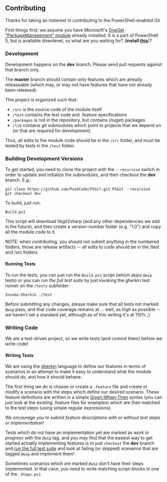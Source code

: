 ## Contributing

Thanks for taking an insterest in contributing to the PowerShell-enabled Git 

First things first: we assume you have Microsoft's [OneGet "PackageManagement" module](http://OneGet.org) already installed. It is a part of PowerShell 5, but is available downlevel, so what are you waiting for? (**install [this](http://oneget.org/install-oneget.exe)**)?

### Development

Development happens on the **dev** branch. Please send pull requests against that branch only.

The **master** branch should contain only features which are already releaseable (which may, or may not have features that have not already been released).

This project is organized such that:

* `/src` is the source code of the module itself
* `/test` contains the test code and .feature specifications
* `/packages` is not in the repository, but contains (nuget) packages
* `/lib` contains git submodules which point to projects that we depend on (or that are required for development).

Thus, all edits to the module code should be in the `/src` folder, and must be tested by tests in the `/test` folder.  

### Building Development Versions

To get started, you need to clone the project with the `--recursive` switch in order to update and initialize the submodules, and then checkout the **dev** branch. E.g.:

    git clone https://github.com/PoshCode/PSGit.git PSGit --recursive 
    git checkout dev

To build, just run:

    Build.ps1

This script will download libgit2sharp (and any other dependencies we add in the future), and then create a version-number folder (e.g. "1.0") and copy all the module code to it. 

NOTE: when contributing, you should not submit anything in the numbered folders, those are release artifacts -- all edits to code should be in the /test and /src folders

#### Running Tests

To run the tests, you can just run the `Build.ps1` script (which skips `@wip` tests) or you can _run the full test suite_ by just invoking the gherkin test runner on the `/tests` subfolder:

	Invoke-Gherkin ./test

Before submitting any changes, please make sure that all tests not marked `@wip` pass, and that code coverage remains at ... well, as high as possible -- we haven't set a standard yet, although as of this writing it's at 110% ;)

### Writing Code

We are a test-driven project, so we write tests (and commit them) before we write code!


#### Writing Tests

We are using the [gherkin](https://github.com/cucumber/cucumber/wiki/Gherkin) language to define our features in terms of scenarios in an attempt to make it easy to understand what the module should do, and how it should behave. 

The first thing we do is choose or create a `.feature` file and create or modify a scenario with the steps which define our desired scenario. These feature definitions are written in a simple [Given-When-Then](https://github.com/cucumber/cucumber/wiki/Given-When-Then) syntax (you can just look at the existing .feature files for examples) which are then matched to the test steps (using simple regular expressions).

*We encourage you to submit feature descriptions with or without test steps or implementation!*

Tests which do not have an implementation yet are marked as _work in progress_ with the `@wip` tag, and you may find that the easiest way to get started actually implementing features is to just `checkout` the **dev** branch and [run the full test suite](#Running-Tests) and look at failing (or skipped) scenarios that are tagged `@wip` and implement them!

Sometimes scenarios which are marked `@wip` don't have their steps implemented. In that case, you need to write matching script-blocks in one of the `.Steps.ps1`

